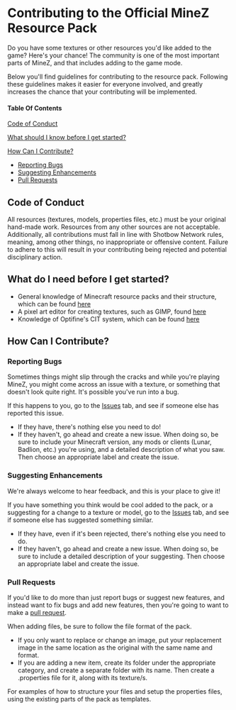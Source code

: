 # Contributing to the Official MineZ Resource Pack
Do you have some textures or other resources you'd like added to the game? Here's your chance! 
The community is one of the most important parts of MineZ, and that includes adding to the game mode.

Below you'll find guidelines for contributing to the resource pack. Following these guidelines makes it easier for everyone involved, and greatly increases the chance that your contributing will be implemented.

#### Table Of Contents

[Code of Conduct](#code-of-conduct)

[What should I know before I get started?](#what-do-i-need-before-i-get-started)

[How Can I Contribute?](#how-can-i-contribute)
  * [Reporting Bugs](#reporting-bugs)
  * [Suggesting Enhancements](#suggesting-enhancements)
  * [Pull Requests](#pull-requests)

## Code of Conduct

All resources (textures, models, properties files, etc.) must be your original hand-made work. Resources from any other sources are not acceptable.
Additionally, all contributions must fall in line with Shotbow Network rules, meaning, among other things, no inappropriate or offensive content.
Failure to adhere to this will result in your contributing being rejected and potential disciplinary action.

## What do I need before I get started?
 
 * General knowledge of Minecraft resource packs and their structure, which can be found [here](https://minecraft.fandom.com/wiki/Resource_Pack)
 * A pixel art editor for creating textures, such as GIMP, found [here](https://www.gimp.org/downloads/)
 * Knowledge of Optifine's CIT system, which can be found [here](https://github.com/sp614x/optifine/blob/master/OptiFineDoc/doc/cit_single.properties)

## How Can I Contribute?

### Reporting Bugs

Sometimes things might slip through the cracks and while you're playing MineZ, you might come across an issue with a texture, or something that doesn't look quite right. It's possible you've run into a bug. 

If this happens to you, go to the [Issues](https://github.com/Shotbow/minez-official-textures/issues) tab, and see if someone else has reported this issue. 
  * If they have, there's nothing else you need to do!
  * If they haven't, go ahead and create a new issue. When doing so, be sure to include your Minecraft version, any mods or clients (Lunar, Badlion, etc.) you're using, and a detailed description of what you saw. Then choose an appropriate label and create the issue.

### Suggesting Enhancements

We're always welcome to hear feedback, and this is your place to give it!

If you have something you think would be cool added to the pack, or a suggesting for a change to a texture or model, go to the [Issues](https://github.com/Shotbow/minez-official-textures/issues) tab, and see if someone else has suggested something similar.
  * If they have, even if it's been rejected, there's nothing else you need to do.
  * If they haven't, go ahead and create a new issue. When doing so, be sure to include a detailed description of your suggesting. Then choose an appropriate label and create the issue.

### Pull Requests

If you'd like to do more than just report bugs or suggest new features, and instead want to fix bugs and add new features, then you're going to want to make a [pull request](https://docs.github.com/en/pull-requests/collaborating-with-pull-requests/proposing-changes-to-your-work-with-pull-requests/about-pull-requests).

When adding files, be sure to follow the file format of the pack. 
  * If you only want to replace or change an image, put your replacement image in the same location as the original with the same name and format.
  * If you are adding a new item, create its folder under the appropriate category, and create a separate folder with its name. Then create a .properties file for it, along with its texture/s. 

For examples of how to structure your files and setup the properties files, using the existing parts of the pack as templates.



